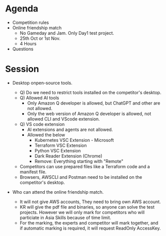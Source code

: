 # Agenda
- Competition rules
- Online friendship match
  - No Gameday and Jam. Only Day1 test project.   
  - 25th Oct or 1st Nov.
  - 4 Hours
- Questions

# Session
- Desktop onpen-source tools.
  - Q) Do we need to restrict tools installed on the competitor's desktop.
  - Q) Allowed AI tools
    - Only Amazon Q developer is allowed, but ChatGPT and other are not allowed.
    - Only the web version of Amazon Q developer is allowed, not allowed CLI and VScode extension.
  - Q) VS code extension
    - AI extensions and agents are not allowed.
    - Allowed the below
      - Kubernetes VSC Extension - Microsoft
      - Terraform VSC Extension
      - Python VSC Extension
      - Dark Reader Extension (Chrome)
      - Remove: Everything starting with "Remote"
  - Competitors can use prepared files like a Terraform code and a manifest file.
  - Browsers, AWSCLI and Postman need to be installed on the competitor's desktop.
  
- Who can attend the online friendship match.
  - It will not give AWS accounts, They need to bring own AWS account.
  - KR will give the pdf file and binaries, so anyone can solve the test projects. However we will only mark for competitors who will particiate in Asia Skills because of time limit.
  - For the marking, the experts and competitor will mark together, and if automatic marking is required, it will request ReadOnly AccessKey.
